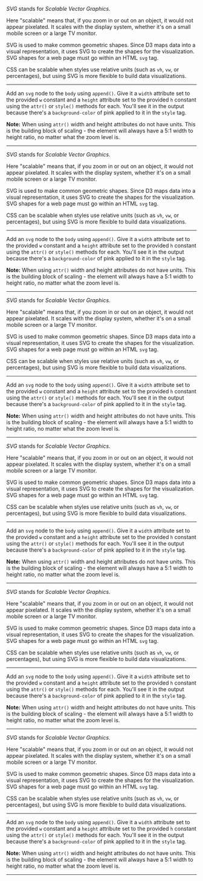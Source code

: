 <div class="challenge-instructions data-visualization-with-d3"><div><section id="description">
<p><dfn>SVG</dfn> stands for <dfn>Scalable Vector Graphics</dfn>.</p>
<p>Here "scalable" means that, if you zoom in or out on an object, it would not appear pixelated. It scales with the display system, whether it's on a small mobile screen or a large TV monitor.</p>
<p>SVG is used to make common geometric shapes. Since D3 maps data into a visual representation, it uses SVG to create the shapes for the visualization. SVG shapes for a web page must go within an HTML <code>svg</code> tag.</p>
<p>CSS can be scalable when styles use relative units (such as <code>vh</code>, <code>vw</code>, or percentages), but using SVG is more flexible to build data visualizations.</p>
</section></div><hr/><div><section id="instructions">
<p>Add an <code>svg</code> node to the <code>body</code> using <code>append()</code>. Give it a <code>width</code> attribute set to the provided <code>w</code> constant and a <code>height</code> attribute set to the provided <code>h</code> constant using the <code>attr()</code> or <code>style()</code> methods for each. You'll see it in the output because there's a <code>background-color</code> of pink applied to it in the <code>style</code> tag.</p>
<p><strong>Note:</strong> When using <code>attr()</code> width and height attributes do not have units. This is the building block of scaling - the element will always have a 5:1 width to height ratio, no matter what the zoom level is.</p>
</section></div><hr/></div><div class="challenge-instructions data-visualization-with-d3"><div><section id="description">
<p><dfn>SVG</dfn> stands for <dfn>Scalable Vector Graphics</dfn>.</p>
<p>Here "scalable" means that, if you zoom in or out on an object, it would not appear pixelated. It scales with the display system, whether it's on a small mobile screen or a large TV monitor.</p>
<p>SVG is used to make common geometric shapes. Since D3 maps data into a visual representation, it uses SVG to create the shapes for the visualization. SVG shapes for a web page must go within an HTML <code>svg</code> tag.</p>
<p>CSS can be scalable when styles use relative units (such as <code>vh</code>, <code>vw</code>, or percentages), but using SVG is more flexible to build data visualizations.</p>
</section></div><hr/><div><section id="instructions">
<p>Add an <code>svg</code> node to the <code>body</code> using <code>append()</code>. Give it a <code>width</code> attribute set to the provided <code>w</code> constant and a <code>height</code> attribute set to the provided <code>h</code> constant using the <code>attr()</code> or <code>style()</code> methods for each. You'll see it in the output because there's a <code>background-color</code> of pink applied to it in the <code>style</code> tag.</p>
<p><strong>Note:</strong> When using <code>attr()</code> width and height attributes do not have units. This is the building block of scaling - the element will always have a 5:1 width to height ratio, no matter what the zoom level is.</p>
</section></div><hr/></div><div class="challenge-instructions data-visualization-with-d3"><div><section id="description">
<p><dfn>SVG</dfn> stands for <dfn>Scalable Vector Graphics</dfn>.</p>
<p>Here "scalable" means that, if you zoom in or out on an object, it would not appear pixelated. It scales with the display system, whether it's on a small mobile screen or a large TV monitor.</p>
<p>SVG is used to make common geometric shapes. Since D3 maps data into a visual representation, it uses SVG to create the shapes for the visualization. SVG shapes for a web page must go within an HTML <code>svg</code> tag.</p>
<p>CSS can be scalable when styles use relative units (such as <code>vh</code>, <code>vw</code>, or percentages), but using SVG is more flexible to build data visualizations.</p>
</section></div><hr/><div><section id="instructions">
<p>Add an <code>svg</code> node to the <code>body</code> using <code>append()</code>. Give it a <code>width</code> attribute set to the provided <code>w</code> constant and a <code>height</code> attribute set to the provided <code>h</code> constant using the <code>attr()</code> or <code>style()</code> methods for each. You'll see it in the output because there's a <code>background-color</code> of pink applied to it in the <code>style</code> tag.</p>
<p><strong>Note:</strong> When using <code>attr()</code> width and height attributes do not have units. This is the building block of scaling - the element will always have a 5:1 width to height ratio, no matter what the zoom level is.</p>
</section></div><hr/></div><div class="challenge-instructions data-visualization-with-d3"><div><section id="description">
<p><dfn>SVG</dfn> stands for <dfn>Scalable Vector Graphics</dfn>.</p>
<p>Here "scalable" means that, if you zoom in or out on an object, it would not appear pixelated. It scales with the display system, whether it's on a small mobile screen or a large TV monitor.</p>
<p>SVG is used to make common geometric shapes. Since D3 maps data into a visual representation, it uses SVG to create the shapes for the visualization. SVG shapes for a web page must go within an HTML <code>svg</code> tag.</p>
<p>CSS can be scalable when styles use relative units (such as <code>vh</code>, <code>vw</code>, or percentages), but using SVG is more flexible to build data visualizations.</p>
</section></div><hr/><div><section id="instructions">
<p>Add an <code>svg</code> node to the <code>body</code> using <code>append()</code>. Give it a <code>width</code> attribute set to the provided <code>w</code> constant and a <code>height</code> attribute set to the provided <code>h</code> constant using the <code>attr()</code> or <code>style()</code> methods for each. You'll see it in the output because there's a <code>background-color</code> of pink applied to it in the <code>style</code> tag.</p>
<p><strong>Note:</strong> When using <code>attr()</code> width and height attributes do not have units. This is the building block of scaling - the element will always have a 5:1 width to height ratio, no matter what the zoom level is.</p>
</section></div><hr/></div><div class="challenge-instructions data-visualization-with-d3"><div><section id="description">
<p><dfn>SVG</dfn> stands for <dfn>Scalable Vector Graphics</dfn>.</p>
<p>Here "scalable" means that, if you zoom in or out on an object, it would not appear pixelated. It scales with the display system, whether it's on a small mobile screen or a large TV monitor.</p>
<p>SVG is used to make common geometric shapes. Since D3 maps data into a visual representation, it uses SVG to create the shapes for the visualization. SVG shapes for a web page must go within an HTML <code>svg</code> tag.</p>
<p>CSS can be scalable when styles use relative units (such as <code>vh</code>, <code>vw</code>, or percentages), but using SVG is more flexible to build data visualizations.</p>
</section></div><hr/><div><section id="instructions">
<p>Add an <code>svg</code> node to the <code>body</code> using <code>append()</code>. Give it a <code>width</code> attribute set to the provided <code>w</code> constant and a <code>height</code> attribute set to the provided <code>h</code> constant using the <code>attr()</code> or <code>style()</code> methods for each. You'll see it in the output because there's a <code>background-color</code> of pink applied to it in the <code>style</code> tag.</p>
<p><strong>Note:</strong> When using <code>attr()</code> width and height attributes do not have units. This is the building block of scaling - the element will always have a 5:1 width to height ratio, no matter what the zoom level is.</p>
</section></div><hr/></div><div class="challenge-instructions data-visualization-with-d3"><div><section id="description">
<p><dfn>SVG</dfn> stands for <dfn>Scalable Vector Graphics</dfn>.</p>
<p>Here "scalable" means that, if you zoom in or out on an object, it would not appear pixelated. It scales with the display system, whether it's on a small mobile screen or a large TV monitor.</p>
<p>SVG is used to make common geometric shapes. Since D3 maps data into a visual representation, it uses SVG to create the shapes for the visualization. SVG shapes for a web page must go within an HTML <code>svg</code> tag.</p>
<p>CSS can be scalable when styles use relative units (such as <code>vh</code>, <code>vw</code>, or percentages), but using SVG is more flexible to build data visualizations.</p>
</section></div><hr/><div><section id="instructions">
<p>Add an <code>svg</code> node to the <code>body</code> using <code>append()</code>. Give it a <code>width</code> attribute set to the provided <code>w</code> constant and a <code>height</code> attribute set to the provided <code>h</code> constant using the <code>attr()</code> or <code>style()</code> methods for each. You'll see it in the output because there's a <code>background-color</code> of pink applied to it in the <code>style</code> tag.</p>
<p><strong>Note:</strong> When using <code>attr()</code> width and height attributes do not have units. This is the building block of scaling - the element will always have a 5:1 width to height ratio, no matter what the zoom level is.</p>
</section></div><hr/></div>